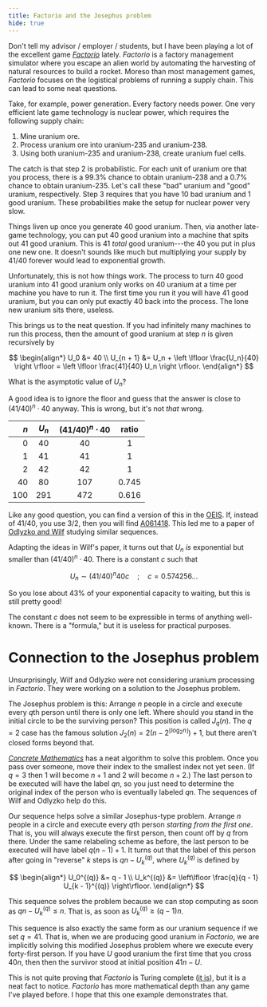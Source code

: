 ```yaml
---
title: Factorio and the Josephus problem
hide: true
---
```


Don't tell my advisor / employer / students, but I have been playing a lot of
the excellent game [*Factorio*](https://www.factorio.com/) lately. *Factorio*
is a factory management simulator where you escape an alien world by automating
the harvesting of natural resources to build a rocket. Moreso than most
management games, *Factorio* focuses on the logistical problems of running
a supply chain. This can lead to some neat questions.

Take, for example, power generation. Every factory needs power. One very
efficient late game technology is nuclear power, which requires the following
supply chain:

1. Mine uranium ore.
2. Process uranium ore into uranium-235 and uranium-238.
3. Using both uranium-235 and uranium-238, create uranium fuel cells.

The catch is that step 2 is probabilistic. For each unit of uranium ore that
you process, there is a 99.3% chance to obtain uranium-238 and a 0.7% chance to
obtain uranium-235. Let's call these "bad" uranium and "good" uranium,
respectively. Step 3 requires that you have 10 bad uranium and 1 good uranium.
These probabilities make the setup for nuclear power very slow.

Things liven up once you generate 40 good uranium. Then, via another late-game
technology, you can put 40 good uranium into a machine that spits out 41 good
uranium. This is 41 *total* good uranium---the 40 you put in plus one new one.
It doesn't sounds like much but multiplying your supply by $41 / 40$ forever
would lead to exponential growth.

Unfortunately, this is not how things work. The process to turn 40 good uranium
into 41 good uranium only works on 40 uranium at a time per machine you have to
run it. The first time you run it you will have 41 good uranium, but you can
only put exactly 40 back into the process. The lone new uranium sits there,
useless.

This brings us to the neat question. If you had infinitely many machines to run
this process, then the amount of good uranium at step $n$ is given recursively
by

$$
\begin{align*}
    U_0 &= 40 \\
    U_{n + 1} &= U_n + \left \lfloor \frac{U_n}{40} \right \rfloor
        = \left \lfloor \frac{41}{40} U_n \right \rfloor.
\end{align*}
$$

What is the asymptotic value of $U_n$?

A good idea is to ignore the floor and guess that the answer is close to $(41
/ 40)^n \cdot 40$ anyway. This is wrong, but it's not *that* wrong.

$n$ | $U_n$ | $(41 / 40)^n \cdot 40$ | ratio
---:|:-----:|:----------------------:|:----:
0 | 40 | 40 | 1
1 | 41 | 41 | 1
2 | 42 | 42 | 1
40 | 80 | 107 |   0.745
100 | 291 | 472 | 0.616

Like any good question, you can find a version of this in the
[OEIS](https://oeis.org/). If, instead of $41 / 40$, you use $3 / 2$, then you
will find [A061418](https://oeis.org/A061418). This led me to a paper of
[Odlyzko and
Wilf](https://www.cambridge.org/core/services/aop-cambridge-core/content/view/S0017089500008272)
studying similar sequences.

Adapting the ideas in Wilf's paper, it turns out that $U_n$ *is* exponential
but smaller than $(41 / 40)^n \cdot 40$. There is a constant $c$ such that

$$U_n \sim (41 / 40)^n 40 c \quad ; \quad c = 0.574256\dots$$

So you lose about 43% of your exponential capacity to waiting, but this is
still pretty good!

The constant $c$ does not seem to be expressible in terms of anything
well-known. There is a "formula," but it is useless for practical purposes.

# Connection to the Josephus problem

Unsurprisingly, Wilf and Odlyzko were not considering uranium processing in
*Factorio*. They were working on a solution to the Josephus problem.

The Josephus problem is this: Arrange $n$ people in a circle and execute every
$q$th person until there is only one left. Where should you stand in the
initial circle to be the surviving person? This position is called $J_q(n)$.
The $q = 2$ case has the famous solution $J_2(n) = 2(n - 2^{\lfloor \log_2
n \rfloor}) + 1$, but there aren't closed forms beyond that.

[*Concrete Mathematics*](https://en.wikipedia.org/wiki/Concrete_Mathematics)
has a neat algorithm to solve this problem. Once you pass over someone, move
their index to the smallest index not yet seen. (If $q = 3$ then $1$ will
become $n + 1$ and $2$ will become $n + 2$.) The last person to be executed
will have the label $qn$, so you just need to determine the original index of
the person who is eventually labeled $qn$. The sequences of Wilf and Odlyzko
help do this.

Our sequence helps solve a similar Josephus-type problem. Arrange $n$ people in
a circle and execute every $q$th person *starting from the first one*. That is,
you will always execute the first person, then count off by $q$ from there.
Under the same relabeling scheme as before, the last person to be executed will
have label $q(n - 1) + 1$. It turns out that the label of this person after
going in "reverse" $k$ steps is $qn - U_k^{(q)}$, where $U_k^{(q)}$ is defined
by

$$
\begin{align*}
    U_0^{(q)} &= q - 1 \\
    U_k^{(q)} &= \left\lfloor \frac{q}{q - 1} U_{k - 1}^{(q)} \right\rfloor.
\end{align*}
$$

This sequence solves the problem because we can stop computing as soon as
$qn - U_k^{(q)} \leq n$. That is, as soon as $U_k^{(q)} \geq (q - 1)n$.

This sequence is also exactly the same form as our uranium sequence if we set
$q = 41$. That is, when we are producing good uranium in *Factorio*, we are
implicitly solving this modified Josephus problem where we execute every
forty-first person. If you have $U$ good uranium the first time that you cross
$40n$, then then the survivor stood at initial position $41n - U$.

This is not quite proving that *Factorio* is Turing complete ([it
is](https://www.reddit.com/r/factorio/comments/43giwy/i_made_a_programmable_turingcomplete_computer_in/)),
but it is a neat fact to notice. *Factorio* has more mathematical depth than
any game I've played before. I hope that this one example demonstrates that.

